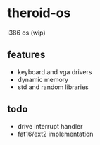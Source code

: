 # theroid-os
i386 os (wip)

## features
+ keyboard and vga drivers
+ dynamic memory
+ std and random libraries

## todo
+ drive interrupt handler
+ fat16/ext2 implementation
